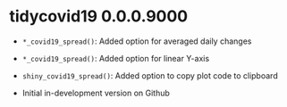 # tidycovid19 0.0.0.9000

* `*_covid19_spread()`: Added option for averaged daily changes

* `*_covid19_spread()`: Added option for linear Y-axis

* `shiny_covid19_spread()`: Added option to copy plot code to clipboard

* Initial in-development version on Github
